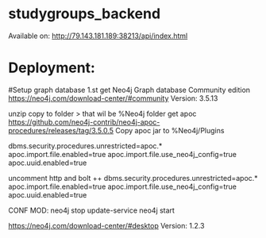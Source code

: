 # studygroups_backend

Available on: http://79.143.181.189:38213/api/index.html

# Deployment:

#Setup graph database
1.st get Neo4j Graph database Community edition
https://neo4j.com/download-center/#community
Version: 3.5.13

unzip
copy to folder > that wil be %Neo4j folder
get apoc 
https://github.com/neo4j-contrib/neo4j-apoc-procedures/releases/tag/3.5.0.5
Copy apoc jar to 
%Neo4j/Plugins


dbms.security.procedures.unrestricted=apoc.*
apoc.import.file.enabled=true
apoc.import.file.use_neo4j_config=true
apoc.uuid.enabled=true


uncomment http and bolt
++
dbms.security.procedures.unrestricted=apoc.*
apoc.import.file.enabled=true
apoc.import.file.use_neo4j_config=true
apoc.uuid.enabled=true

CONF MOD: neo4j stop
update-service
neo4j start




https://neo4j.com/download-center/#desktop
Version: 1.2.3


